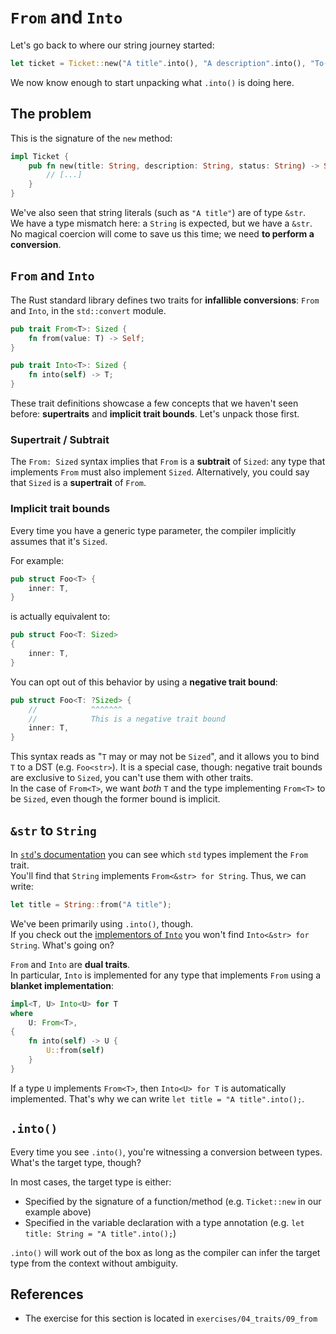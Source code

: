 # `From` and `Into`

Let's go back to where our string journey started:

```rust
let ticket = Ticket::new("A title".into(), "A description".into(), "To-Do".into());
```

We now know enough to start unpacking what `.into()` is doing here.

## The problem

This is the signature of the `new` method:

```rust
impl Ticket {
    pub fn new(title: String, description: String, status: String) -> Self {
        // [...]
    }
}
```

We've also seen that string literals (such as `"A title"`) are of type `&str`.  
We have a type mismatch here: a `String` is expected, but we have a `&str`. 
No magical coercion will come to save us this time; we need **to perform a conversion**.

## `From` and `Into`

The Rust standard library defines two traits for **infallible conversions**: `From` and `Into`, 
in the `std::convert` module.

```rust
pub trait From<T>: Sized {
    fn from(value: T) -> Self;
}

pub trait Into<T>: Sized {
    fn into(self) -> T;
}
```

These trait definitions showcase a few concepts that we haven't seen before: **supertraits** and **implicit trait bounds**. 
Let's unpack those first.

### Supertrait / Subtrait

The `From: Sized` syntax implies that `From` is a **subtrait** of `Sized`: any type that
implements `From` must also implement `Sized`.
Alternatively, you could say that `Sized` is a **supertrait** of `From`.

### Implicit trait bounds

Every time you have a generic type parameter, the compiler implicitly assumes that it's `Sized`.

For example:

```rust
pub struct Foo<T> {
    inner: T,
}
```

is actually equivalent to:

```rust
pub struct Foo<T: Sized> 
{
    inner: T,
}
```

You can opt out of this behavior by using a **negative trait bound**:

```rust
pub struct Foo<T: ?Sized> {
    //            ^^^^^^^
    //            This is a negative trait bound
    inner: T,
}
```

This syntax reads as "`T` may or may not be `Sized`", and it allows you to
bind `T` to a DST (e.g. `Foo<str>`). It is a special case, though: negative trait bounds are exclusive to `Sized`,
you can't use them with other traits.  
In the case of `From<T>`, we want _both_ `T` and the type implementing `From<T>` to be `Sized`, even
though the former bound is implicit.

## `&str` to `String`

In [`std`'s documentation](https://doc.rust-lang.org/std/convert/trait.From.html#implementors) 
you can see which `std` types implement the `From` trait.  
You'll find that `String` implements `From<&str> for String`. Thus, we can write:

```rust
let title = String::from("A title");
```

We've been primarily using `.into()`, though.  
If you check out the [implementors of `Into`](https://doc.rust-lang.org/std/convert/trait.Into.html#implementors)
you won't find `Into<&str> for String`. What's going on?

`From` and `Into` are **dual traits**.  
In particular, `Into` is implemented for any type that implements `From` using a **blanket implementation**:

```rust
impl<T, U> Into<U> for T
where
    U: From<T>,
{
    fn into(self) -> U {
        U::from(self)
    }
}
```

If a type `U` implements `From<T>`, then `Into<U> for T` is automatically implemented. That's why
we can write `let title = "A title".into();`.

## `.into()`

Every time you see `.into()`, you're witnessing a conversion between types.  
What's the target type, though?

In most cases, the target type is either:

- Specified by the signature of a function/method (e.g. `Ticket::new` in our example above)
- Specified in the variable declaration with a type annotation (e.g. `let title: String = "A title".into();`)

`.into()` will work out of the box as long as the compiler can infer the target type from the context without ambiguity.

## References

- The exercise for this section is located in `exercises/04_traits/09_from`
